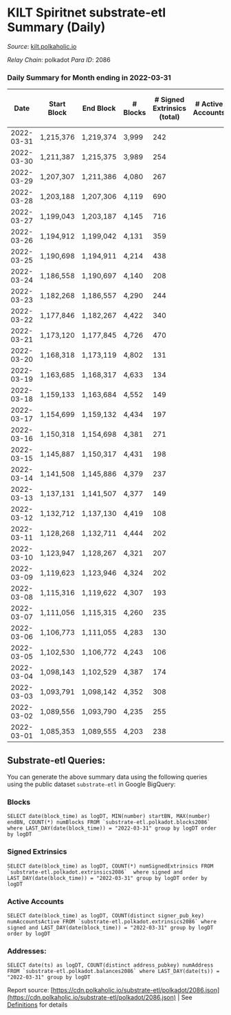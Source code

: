# KILT Spiritnet substrate-etl Summary (Daily)

_Source_: [kilt.polkaholic.io](https://kilt.polkaholic.io)

*Relay Chain*: polkadot
*Para ID*: 2086



### Daily Summary for Month ending in 2022-03-31


| Date | Start Block | End Block | # Blocks | # Signed Extrinsics (total) | # Active Accounts | # Passive | # New | # Addresses with Balances | # Events | # Transfers | # XCM Transfers In | # XCM Transfers Out |
| ---- | ----------- | --------- | -------- | --------------------------- | ----------------- | --------- | ----- | ------------------------- | -------- | ----------- | ------------------ | ------------------- |
| 2022-03-31 | 1,215,376 | 1,219,374 | 3,999  | 242 |  |  |  | 13,421 | 305,663 | 169 ($361,275.32) |   |   |
| 2022-03-30 | 1,211,387 | 1,215,375 | 3,989  | 254 |  |  |  | 13,405 | 304,444 | 149 ($650,687.85) |   |   |
| 2022-03-29 | 1,207,307 | 1,211,386 | 4,080  | 267 |  |  |  | 13,387 | 309,886 | 158 ($310,368.60) |   |   |
| 2022-03-28 | 1,203,188 | 1,207,306 | 4,119  | 690 |  |  |  | 13,370 | 313,289 | 551 ($1,879,973.99) |   |   |
| 2022-03-27 | 1,199,043 | 1,203,187 | 4,145  | 716 |  |  |  | 13,314 | 314,149 | 602 ($3,429,012.77) |   |   |
| 2022-03-26 | 1,194,912 | 1,199,042 | 4,131  | 359 |  |  |  | 13,145 | 310,002 | 252 ($396,657.44) |   |   |
| 2022-03-25 | 1,190,698 | 1,194,911 | 4,214  | 438 |  |  |  | 13,084 | 316,044 | 295 ($863,902.75) |   |   |
| 2022-03-24 | 1,186,558 | 1,190,697 | 4,140  | 208 |  |  |  | 13,037 | 308,373 | 108 ($939,330.67) |   |   |
| 2022-03-23 | 1,182,268 | 1,186,557 | 4,290  | 244 |  |  |  | 13,025 | 316,628 | 119 ($101,301.78) |   |   |
| 2022-03-22 | 1,177,846 | 1,182,267 | 4,422  | 340 |  |  |  | 13,015 | 324,179 | 214 ($292,581.69) |   |   |
| 2022-03-21 | 1,173,120 | 1,177,845 | 4,726  | 470 |  |  |  | 12,991 | 346,875 | 72 ($241,093.45) |   |   |
| 2022-03-20 | 1,168,318 | 1,173,119 | 4,802  | 131 |  |  |  | 12,984 | 348,234 | 56 ($123,094.69) |   |   |
| 2022-03-19 | 1,163,685 | 1,168,317 | 4,633  | 134 |  |  |  | 12,978 | 334,450 | 67 ($135,869.95) |   |   |
| 2022-03-18 | 1,159,133 | 1,163,684 | 4,552  | 149 |  |  |  | 12,970 | 327,347 | 57 ($45,001.18) |   |   |
| 2022-03-17 | 1,154,699 | 1,159,132 | 4,434  | 197 |  |  |  | 12,963 | 316,837 | 76 ($192,953.23) |   |   |
| 2022-03-16 | 1,150,318 | 1,154,698 | 4,381  | 271 |  |  |  | 12,958 | 312,184 | 154 ($258,879.40) |   |   |
| 2022-03-15 | 1,145,887 | 1,150,317 | 4,431  | 198 |  |  |  | 12,944 | 312,133 | 114 ($243,352.45) |   |   |
| 2022-03-14 | 1,141,508 | 1,145,886 | 4,379  | 237 |  |  |  | 12,932 | 308,898 | 163 ($191,684.57) |   |   |
| 2022-03-13 | 1,137,131 | 1,141,507 | 4,377  | 149 |  |  |  | 12,889 | 306,685 | 85 ($211,405.41) |   |   |
| 2022-03-12 | 1,132,712 | 1,137,130 | 4,419  | 108 |  |  |  | 12,868 | 308,690 | 53 ($53,784.60) |   |   |
| 2022-03-11 | 1,128,268 | 1,132,711 | 4,444  | 202 |  |  |  | 12,860 | 319,006 | 92 ($126,124.05) |   |   |
| 2022-03-10 | 1,123,947 | 1,128,267 | 4,321  | 207 |  |  |  | 12,848 | 315,003 | 88 ($197,548.68) |   |   |
| 2022-03-09 | 1,119,623 | 1,123,946 | 4,324  | 202 |  |  |  | 12,841 | 318,109 | 108 ($349,478.02) |   |   |
| 2022-03-08 | 1,115,316 | 1,119,622 | 4,307  | 193 |  |  |  | 12,840 | 315,289 | 94 ($137,653.30) |   |   |
| 2022-03-07 | 1,111,056 | 1,115,315 | 4,260  | 235 |  |  |  | 12,818 | 312,163 | 506 ($351,703.47) |   |   |
| 2022-03-06 | 1,106,773 | 1,111,055 | 4,283  | 130 |  |  |  | 12,615 | 311,511 | 68 ($195,423.35) |   |   |
| 2022-03-05 | 1,102,530 | 1,106,772 | 4,243  | 106 |  |  |  | 12,610 | 306,422 | 51 ($164,168.66) |   |   |
| 2022-03-04 | 1,098,143 | 1,102,529 | 4,387  | 174 |  |  |  | 12,608 | 315,768 | 85 ($186,076.74) |   |   |
| 2022-03-03 | 1,093,791 | 1,098,142 | 4,352  | 308 |  |  |  | 12,599 | 322,982 | 149 ($310,324.80) |   |   |
| 2022-03-02 | 1,089,556 | 1,093,790 | 4,235  | 255 |  |  |  | 12,578 | 312,563 | 94 ($207,788.59) |   |   |
| 2022-03-01 | 1,085,353 | 1,089,555 | 4,203  | 238 |  |  |  | 12,563 | 307,760 | 146 ($347,520.91) |   |   |

## Substrate-etl Queries:
You can generate the above summary data using the following queries using the public dataset `substrate-etl` in Google BigQuery:


### Blocks
```
SELECT date(block_time) as logDT, MIN(number) startBN, MAX(number) endBN, COUNT(*) numBlocks FROM `substrate-etl.polkadot.blocks2086`  where LAST_DAY(date(block_time)) = "2022-03-31" group by logDT order by logDT
```


### Signed Extrinsics
```
SELECT date(block_time) as logDT, COUNT(*) numSignedExtrinsics FROM `substrate-etl.polkadot.extrinsics2086`  where signed and LAST_DAY(date(block_time)) = "2022-03-31" group by logDT order by logDT
```


### Active Accounts
```
SELECT date(block_time) as logDT, COUNT(distinct signer_pub_key) numAccountsActive FROM `substrate-etl.polkadot.extrinsics2086` where signed and LAST_DAY(date(block_time)) = "2022-03-31" group by logDT order by logDT
```


### Addresses:
```
SELECT date(ts) as logDT, COUNT(distinct address_pubkey) numAddress FROM `substrate-etl.polkadot.balances2086` where LAST_DAY(date(ts)) = "2022-03-31" group by logDT
```



Report source: [https://cdn.polkaholic.io/substrate-etl/polkadot/2086.json](https://cdn.polkaholic.io/substrate-etl/polkadot/2086.json) | See [Definitions](/DEFINITIONS.md) for details
